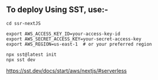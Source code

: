 ## To deploy Using SST, use:-


```
cd ssr-nextJS

export AWS_ACCESS_KEY_ID=your-access-key-id
export AWS_SECRET_ACCESS_KEY=your-secret-access-key
export AWS_REGION=us-east-1  # or your preferred region

npx sst@latest init
npx sst dev
```


https://sst.dev/docs/start/aws/nextjs/#serverless
